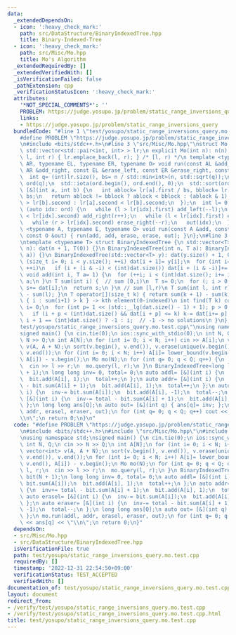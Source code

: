 ```yaml
---
data:
  _extendedDependsOn:
  - icon: ':heavy_check_mark:'
    path: src/DataStructure/BinaryIndexedTree.hpp
    title: Binary-Indexed-Tree
  - icon: ':heavy_check_mark:'
    path: src/Misc/Mo.hpp
    title: Mo's Algorithm
  _extendedRequiredBy: []
  _extendedVerifiedWith: []
  _isVerificationFailed: false
  _pathExtension: cpp
  _verificationStatusIcon: ':heavy_check_mark:'
  attributes:
    '*NOT_SPECIAL_COMMENTS*': ''
    PROBLEM: https://judge.yosupo.jp/problem/static_range_inversions_query
    links:
    - https://judge.yosupo.jp/problem/static_range_inversions_query
  bundledCode: "#line 1 \"test/yosupo/static_range_inversions_query.mo.test.cpp\"\n\
    #define PROBLEM \"https://judge.yosupo.jp/problem/static_range_inversions_query\"\
    \n#include <bits/stdc++.h>\n#line 3 \"src/Misc/Mo.hpp\"\nstruct Mo {\n int n;\n\
    \ std::vector<std::pair<int, int> > lr;\n explicit Mo(int n): n(n) {}\n void query(int\
    \ l, int r) { lr.emplace_back(l, r); } /* [l, r) */\n template <typename AL, typename\
    \ AR, typename EL, typename ER, typename O> void run(const AL &add_left, const\
    \ AR &add_right, const EL &erase_left, const ER &erase_right, const O &out) {\n\
    \  int q= (int)lr.size(), bs= n / std::min<int>(n, std::sqrt(q));\n  std::vector<int>\
    \ ord(q);\n  std::iota(ord.begin(), ord.end(), 0);\n  std::sort(ord.begin(), ord.end(),\
    \ [&](int a, int b) {\n   int ablock= lr[a].first / bs, bblock= lr[b].first /\
    \ bs;\n   return ablock != bblock ? ablock < bblock : (ablock & 1) ? lr[a].second\
    \ > lr[b].second : lr[a].second < lr[b].second;\n  });\n  int l= 0, r= 0;\n  for\
    \ (auto idx: ord) {\n   while (l > lr[idx].first) add_left(--l);\n   while (r\
    \ < lr[idx].second) add_right(r++);\n   while (l < lr[idx].first) erase_left(l++);\n\
    \   while (r > lr[idx].second) erase_right(--r);\n   out(idx);\n  }\n }\n template\
    \ <typename A, typename E, typename O> void run(const A &add, const E &erase,\
    \ const O &out) { run(add, add, erase, erase, out); }\n};\n#line 3 \"src/DataStructure/BinaryIndexedTree.hpp\"\
    \ntemplate <typename T> struct BinaryIndexedTree {\n std::vector<T> dat;\n BinaryIndexedTree(int\
    \ n): dat(n + 1, T(0)) {}\n BinaryIndexedTree(int n, T a): BinaryIndexedTree(std::vector<T>(n,\
    \ a)) {}\n BinaryIndexedTree(std::vector<T> y): dat(y.size() + 1, 0) {\n  for\
    \ (size_t i= 0; i < y.size(); ++i) dat[i + 1]= y[i];\n  for (int i= 1; i < (int)dat.size();\
    \ ++i)\n   if (i + (i & -i) < (int)dat.size()) dat[i + (i & -i)]+= dat[i];\n }\n\
    \ void add(int i, T a= 1) {\n  for (++i; i < (int)dat.size(); i+= i & -i) dat[i]+=\
    \ a;\n }\n T sum(int i) {  // sum [0,i)\n  T s= 0;\n  for (; i > 0; i&= i - 1)\
    \ s+= dat[i];\n  return s;\n }\n // sum [l,r)\n T sum(int l, int r) { return sum(r)\
    \ - sum(l); }\n T operator[](size_t k) { return sum(k + 1) - sum(k); }\n // min\
    \ { i : sum(i+1) > k } -> kth element(0-indexed)\n int find(T k) const {\n  int\
    \ i= 0;\n  for (int p= 1 << (std::__lg(dat.size() - 1) + 1); p > 0; p>>= 1)\n\
    \   if (i + p < (int)dat.size() && dat[i + p] <= k) k-= dat[i+= p];\n  return\
    \ i + 1 == (int)dat.size() ? -1 : i;  // -1 -> no solutions\n }\n};\n#line 5 \"\
    test/yosupo/static_range_inversions_query.mo.test.cpp\"\nusing namespace std;\n\
    signed main() {\n cin.tie(0);\n ios::sync_with_stdio(0);\n int N, Q;\n cin >>\
    \ N >> Q;\n int A[N];\n for (int i= 0; i < N; i++) cin >> A[i];\n vector<int>\
    \ v(A, A + N);\n sort(v.begin(), v.end()), v.erase(unique(v.begin(), v.end()),\
    \ v.end());\n for (int i= 0; i < N; i++) A[i]= lower_bound(v.begin(), v.end(),\
    \ A[i]) - v.begin();\n Mo mo(N);\n for (int q= 0; q < Q; q++) {\n  int l, r;\n\
    \  cin >> l >> r;\n  mo.query(l, r);\n }\n BinaryIndexedTree<long long> bit(N\
    \ + 1);\n long long inv= 0, total= 0;\n auto addl= [&](int i) {\n  inv+= bit.sum(A[i]);\n\
    \  bit.add(A[i], 1);\n  total++;\n };\n auto addr= [&](int i) {\n  inv+= total\
    \ - bit.sum(A[i] + 1);\n  bit.add(A[i], 1);\n  total++;\n };\n auto erasel= [&](int\
    \ i) {\n  inv-= bit.sum(A[i]);\n  bit.add(A[i], -1);\n  total--;\n };\n auto eraser=\
    \ [&](int i) {\n  inv-= total - bit.sum(A[i] + 1);\n  bit.add(A[i], -1);\n  total--;\n\
    \ };\n long long ans[Q];\n auto out= [&](int q) { ans[q]= inv; };\n mo.run(addl,\
    \ addr, erasel, eraser, out);\n for (int q= 0; q < Q; q++) cout << ans[q] << \"\
    \\n\";\n return 0;\n}\n"
  code: "#define PROBLEM \"https://judge.yosupo.jp/problem/static_range_inversions_query\"\
    \n#include <bits/stdc++.h>\n#include \"src/Misc/Mo.hpp\"\n#include \"src/DataStructure/BinaryIndexedTree.hpp\"\
    \nusing namespace std;\nsigned main() {\n cin.tie(0);\n ios::sync_with_stdio(0);\n\
    \ int N, Q;\n cin >> N >> Q;\n int A[N];\n for (int i= 0; i < N; i++) cin >> A[i];\n\
    \ vector<int> v(A, A + N);\n sort(v.begin(), v.end()), v.erase(unique(v.begin(),\
    \ v.end()), v.end());\n for (int i= 0; i < N; i++) A[i]= lower_bound(v.begin(),\
    \ v.end(), A[i]) - v.begin();\n Mo mo(N);\n for (int q= 0; q < Q; q++) {\n  int\
    \ l, r;\n  cin >> l >> r;\n  mo.query(l, r);\n }\n BinaryIndexedTree<long long>\
    \ bit(N + 1);\n long long inv= 0, total= 0;\n auto addl= [&](int i) {\n  inv+=\
    \ bit.sum(A[i]);\n  bit.add(A[i], 1);\n  total++;\n };\n auto addr= [&](int i)\
    \ {\n  inv+= total - bit.sum(A[i] + 1);\n  bit.add(A[i], 1);\n  total++;\n };\n\
    \ auto erasel= [&](int i) {\n  inv-= bit.sum(A[i]);\n  bit.add(A[i], -1);\n  total--;\n\
    \ };\n auto eraser= [&](int i) {\n  inv-= total - bit.sum(A[i] + 1);\n  bit.add(A[i],\
    \ -1);\n  total--;\n };\n long long ans[Q];\n auto out= [&](int q) { ans[q]= inv;\
    \ };\n mo.run(addl, addr, erasel, eraser, out);\n for (int q= 0; q < Q; q++) cout\
    \ << ans[q] << \"\\n\";\n return 0;\n}"
  dependsOn:
  - src/Misc/Mo.hpp
  - src/DataStructure/BinaryIndexedTree.hpp
  isVerificationFile: true
  path: test/yosupo/static_range_inversions_query.mo.test.cpp
  requiredBy: []
  timestamp: '2022-12-31 22:54:50+09:00'
  verificationStatus: TEST_ACCEPTED
  verifiedWith: []
documentation_of: test/yosupo/static_range_inversions_query.mo.test.cpp
layout: document
redirect_from:
- /verify/test/yosupo/static_range_inversions_query.mo.test.cpp
- /verify/test/yosupo/static_range_inversions_query.mo.test.cpp.html
title: test/yosupo/static_range_inversions_query.mo.test.cpp
---
```

